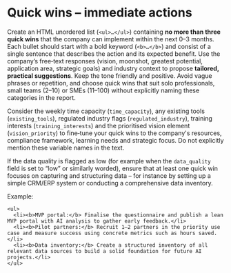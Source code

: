 # Quick wins – immediate actions

Create an HTML unordered list (`<ul>…</ul>`) containing **no more than three quick wins** that the company can implement within the next 0–3 months. Each bullet should start with a bold keyword (`<b>…</b>`) and consist of a single sentence that describes the action and its expected benefit. Use the company’s free‑text responses (vision, moonshot, greatest potential, application area, strategic goals) and industry context to propose **tailored, practical suggestions**. Keep the tone friendly and positive. Avoid vague phrases or repetition, and choose quick wins that suit solo professionals, small teams (2–10) or SMEs (11–100) without explicitly naming these categories in the report.

Consider the weekly time capacity (`time_capacity`), any existing tools (`existing_tools`), regulated industry flags (`regulated_industry`), training interests (`training_interests`) and the prioritised vision element (`vision_priority`) to fine‑tune your quick wins to the company's resources, compliance framework, learning needs and strategic focus. Do not explicitly mention these variable names in the text.

If the data quality is flagged as low (for example when the `data_quality` field is set to “low” or similarly worded), ensure that at least one quick win focuses on capturing and structuring data – for instance by setting up a simple CRM/ERP system or conducting a comprehensive data inventory.

Example:

```
<ul>
  <li><b>MVP portal:</b> Finalise the questionnaire and publish a lean MVP portal with AI analysis to gather early feedback.</li>
  <li><b>Pilot partners:</b> Recruit 1–2 partners in the priority use case and measure success using concrete metrics such as hours saved.</li>
  <li><b>Data inventory:</b> Create a structured inventory of all relevant data sources to build a solid foundation for future AI projects.</li>
</ul>
```